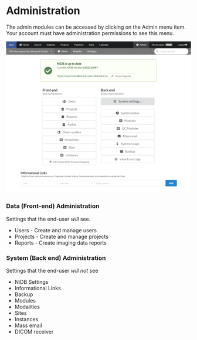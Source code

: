 # Administration

The admin modules can be accessed by clicking on the Admin menu item. Your account must have administration permissions to see this menu.

![The main administration page](<../../.gitbook/assets/image (1) (1) (1).png>)

### Data (Front-end) Administration

Settings that the end-user _will_ see.

* Users - Create and manage users
* Projects - Create and manage projects
* Reports - Create imaging data reports

### System (Back end) Administration

Settings that the end-user _will not_ see

* NiDB Settings
* Informational Links
* Backup
* Modules
* Modalities
* Sites
* Instances
* Mass email
* DICOM receiver
